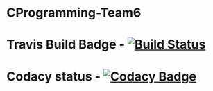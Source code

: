 # CProgramming-Team6
# Travis Build Badge - [![Build Status](https://travis-ci.com/e-mock/CProgramming-Team6.svg?branch=master)](https://travis-ci.com/e-mock/CProgramming-Team6)
# Codacy status - [![Codacy Badge](https://app.codacy.com/project/badge/Grade/2f5a1a638de24fbb8b1bdcbd24039ac8)](https://www.codacy.com/manual/e-mock/CProgramming-Team6?utm_source=github.com&amp;utm_medium=referral&amp;utm_content=e-mock/CProgramming-Team6&amp;utm_campaign=Badge_Grade)
